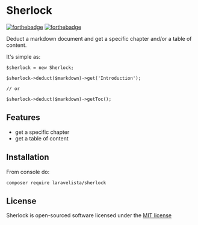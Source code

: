 # Sherlock

[![forthebadge](http://forthebadge.com/images/badges/fuck-it-ship-it.svg)](http://forthebadge.com)
[![forthebadge](http://forthebadge.com/images/badges/no-ragrets.svg)](http://forthebadge.com)

Deduct a markdown document and get a specific chapter and/or a table of content.

It's simple as:

```
$sherlock = new Sherlock;

$sherlock->deduct($markdown)->get('Introduction');

// or

$sherlock->deduct($markdown)->getToc();
```

## Features

- get a specific chapter
- get a table of content

## Installation

From console do:

```
composer require laravelista/sherlock
```

## License

Sherlock is open-sourced software licensed under the [MIT license](https://opensource.org/licenses/MIT)